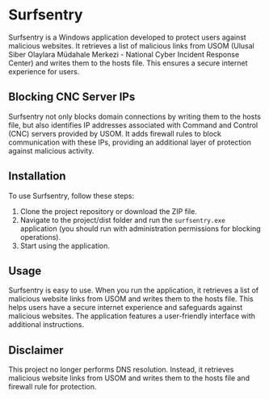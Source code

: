 # Surfsentry

Surfsentry is a Windows application developed to protect users against malicious websites. It retrieves a list of malicious links from USOM (Ulusal Siber Olaylara Müdahale Merkezi - National Cyber Incident Response Center) and writes them to the hosts file. This ensures a secure internet experience for users.

## Blocking CNC Server IPs

Surfsentry not only blocks domain connections by writing them to the hosts file, but also identifies IP addresses associated with Command and Control (CNC) servers provided by USOM. It adds firewall rules to block communication with these IPs, providing an additional layer of protection against malicious activity.

## Installation

To use Surfsentry, follow these steps:

1. Clone the project repository or download the ZIP file.
2. Navigate to the project/dist folder and run the `surfsentry.exe` application (you should run with administration permissions for blocking operations).
4. Start using the application.

## Usage

Surfsentry is easy to use. When you run the application, it retrieves a list of malicious website links from USOM and writes them to the hosts file. This helps users have a secure internet experience and safeguards against malicious websites. The application features a user-friendly interface with additional instructions.

## Disclaimer

This project no longer performs DNS resolution. Instead, it retrieves malicious website links from USOM and writes them to the hosts file and firewall rule for protection.

